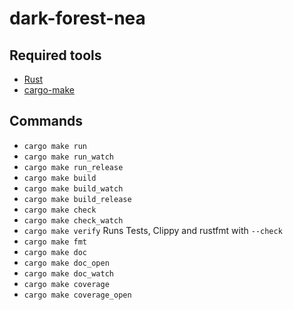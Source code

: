# dark-forest-nea

## Required tools

- [Rust](https://www.rust-lang.org)
- [cargo-make](https://sagiegurari.github.io/cargo-make/)

## Commands

- `cargo make run`
- `cargo make run_watch`
- `cargo make run_release`
- `cargo make build`
- `cargo make build_watch`
- `cargo make build_release`
- `cargo make check`
- `cargo make check_watch`
- `cargo make verify` Runs Tests, Clippy and rustfmt with `--check`
- `cargo make fmt`
- `cargo make doc`
- `cargo make doc_open`
- `cargo make doc_watch`
- `cargo make coverage`
- `cargo make coverage_open`
